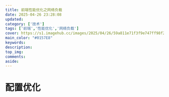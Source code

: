 ```yaml
---
title: 前端性能优化之网络负载
date: 2025-04-26 23:28:08
updated:
category: ['技术']
tags: ['前端','性能优化','网络负载']
cover: https://s1.imagehub.cc/images/2025/04/26/59a811e71f3f9e747ff98f2555a10a41.md.jpg
main_color: "#0157E8"
keywords:
description:
top_img:
comments:
aside:
---
```


# 配置优化

